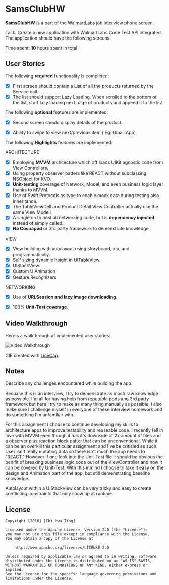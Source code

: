 # SamsClubHW

**SamsClubHW** is a part of the WalmartLabs job interview phone screen.

Task:  Create a new application with WalmartLabs Code Test API integrated. The application should have the following screens.

Time spent: **10** hours spent in total

## User Stories

The following **required** functionality is completed:

- [X] First screen should contain a List of all the products returned by the Service call.
- [X] The list should support Lazy Loading. When scrolled to the bottom of the list, start lazy loading next page of products and append it to the list.

The following **optional** features are implemented:
- [X] Second screen should display details of the product.
- [X] Ability to swipe to view next/previous item ( Eg: Gmail App)


The following **Highlights** features are implemented:

ARCHITECTURE
- [X] Employing **MVVM** architecture which off loads UIKit agnostic code from View Controllers.
- [X] Using property observer patters like REACT without subclassing NSObject for KVO.
- [X] **Unit-testing** coverage of Network, Model, and even business logic layer thanks to MVVM.
- [X] Use of Swift Protocols as type to enable mock data during testing also inheritance.
- [X] The TableViewCell and Product Detail View Controller actually use the same View Model!
- [X] A singleton to host all networking code, but is **dependency injected** instead of simply called.
- [X] **No Cocoapod** or 3rd party framework to demenstrate knowledge.

VIEW
- [X] View building with autolayout using storyboard, xib, and programmatically.
- [X] Self sizing dynamic height in UITableView.
- [X] UIStackView.
- [X] Custom UIAnimation
- [X] Gesture Recognizers

NETWORKING
- [X] Use of **URLSession and lazy image downloading**.
- [X] 100% **Unit-Test coverage**.


## Video Walkthrough

Here's a walkthrough of implemented user stories:

<img src='https://user-images.githubusercontent.com/5937001/30877940-2eb482c2-a2b0-11e7-9e2c-cc7b4c194367.gif' title='Video Walkthrough' width='' alt='Video Walkthrough' />

GIF created with [LiceCap](http://www.cockos.com/licecap/).

## Notes

Describe any challenges encountered while building the app.

Becuase this is an interview, I try to demenstrate as much raw knowledge as possible.  I'm all for having help from reputable pods and 3rd party framework but here I try to make as many thing manually as possible.  I also make sure I challenge myself in everyone of these interview homework and do something I'm unfamiliar with.  

For this assignment I choose to continue developing my skills to architecture apps to improve testability and reuseable code.  I recently fell in love with MVVM even though it has it's downside of 2x amount of files and a observer plus reaction block patter that can be unconventional.  While it can be an overkill this particular assignment and I've be critizied as such.  User isn't really mutating data so there isn't much the app needs to "REACT." However if one look into the Unit-Test file it should be obvious the benifit of breaking business logic code out of the ViewController and now it can be covered by Unit-Test.  With this inmind I choose to take it easy on the design and Animation part of the app, but still demenstrating baseline knowledge.

Autolayout within a UIStackView can be very tricky and easy to create conflicting constraints that only show up at runtime. 


## License

    Copyright [2016] [Chi Hwa Ting]

    Licensed under the Apache License, Version 2.0 (the "License");
    you may not use this file except in compliance with the License.
    You may obtain a copy of the License at

        http://www.apache.org/licenses/LICENSE-2.0

    Unless required by applicable law or agreed to in writing, software
    distributed under the License is distributed on an "AS IS" BASIS,
    WITHOUT WARRANTIES OR CONDITIONS OF ANY KIND, either express or implied.
    See the License for the specific language governing permissions and
    limitations under the License.

